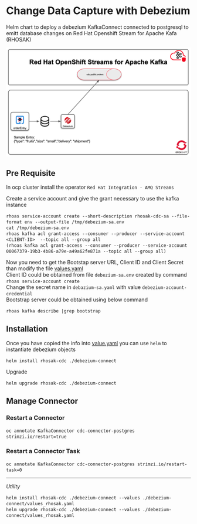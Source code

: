 # Change Data Capture with Debezium

Helm chart to deploy a debezium KafkaConnect connected to postgresql to emitt database changes on Red Hat Openshift Stream for Apache Kafa (RHOSAK)

![Diagram](diagram.png)

## Pre Requisite
In ocp cluster install the operator `Red Hat Integration - AMQ Streams`

Create a service account and give the grant necessary to use the kafka instance
```shell script
rhoas service-account create --short-description rhosak-cdc-sa --file-format env --output-file /tmp/debezium-sa.env
cat /tmp/debezium-sa.env
rhoas kafka acl grant-access --consumer --producer --service-account <CLIENT-ID>  --topic all --group all 
(rhoas kafka acl grant-access --consumer --producer --service-account 00067379-19b3-4b86-a79e-a49a62fe871a --topic all --group all)
```

Now you need to get the Bootstap server URL, Client ID and Client Secret than modify the file [values.yaml](debezium-connect/values.yaml)          
Client ID could be obtained from file `debezium-sa.env` created by command `rhoas service-account create`   
Change the secret name in `debazium-sa.yaml` with value `debezium-account-credential`   
Bootstrap server could be obtained using below command   
```shell script
rhoas kafka describe |grep bootstrap
```

## Installation
Once you have copied the info into [value.yaml](debezium-connect/values.yaml) you can use `helm` to instantiate debezium objects
```shell script
helm install rhosak-cdc ./debezium-connect
```

Upgrade
```shell script
helm upgrade rhosak-cdc ./debezium-connect
```

## Manage Connector

### Restart a Connector
```shell
oc annotate KafkaConnector cdc-connector-postgres strimzi.io/restart=true
```

### Restart a Connector Task
```shell
oc annotate KafkaConnector cdc-connector-postgres strimzi.io/restart-task=0
```


---
*Utility*
```shell
helm install rhosak-cdc ./debezium-connect --values ./debezium-connect/values_rhosak.yaml
helm upgrade rhosak-cdc ./debezium-connect --values ./debezium-connect/values_rhosak.yaml
 ```
